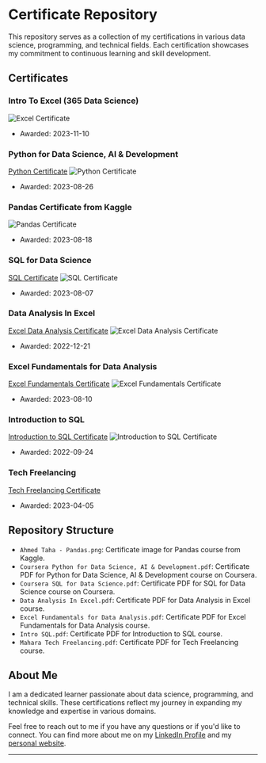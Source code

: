# Certificate Repository

This repository serves as a collection of my certifications in various data science, programming, and technical fields. Each certification showcases my commitment to continuous learning and skill development.

## Certificates

### Intro To Excel (365 Data Science)
![Excel Certificate](Intro%20to%20excel.png)
* Awarded: 2023-11-10

### Python for Data Science, AI & Development
[Python Certificate](Python%20for%20Data%20Science,%20AI%20&%20Development.pdf)
![Python Certificate](Python%20for%20Data%20Science,%20AI%20&%20Development.png)
* Awarded: 2023-08-26

### Pandas Certificate from Kaggle
![Pandas Certificate](Ahmed%20Taha%20-%20Pandas.png)
* Awarded: 2023-08-18


### SQL for Data Science
[SQL Certificate](Coursera%20SQL%20for%20Data%20Science.pdf)
![SQL Certificate](Coursera%20SQL%20for%20Data%20Science.png)
* Awarded: 2023-08-07

### Data Analysis In Excel
[Excel Data Analysis Certificate](Data%20Analysis%20In%20Excel.pdf)
![Excel Data Analysis Certificate](Data%20Analysis%20In%20Excel.png)
* Awarded: 2022-12-21

### Excel Fundamentals for Data Analysis
[Excel Fundamentals Certificate](Excel%20Fundamentals%20for%20Data%20Analysis.pdf)
![Excel Fundamentals Certificate](Excel%20Fundamentals%20for%20Data%20Analysis.png)
* Awarded: 2023-08-10

### Introduction to SQL
[Introduction to SQL Certificate](Intro%20SQL.pdf)
![Introduction to SQL Certificate](Intro%20SQL.png)
* Awarded: 2022-09-24

### Tech Freelancing
[Tech Freelancing Certificate](Mahara%20Tech%20Freelancing.pdf)
* Awarded: 2023-04-05


## Repository Structure

- `Ahmed Taha - Pandas.png`: Certificate image for Pandas course from Kaggle.
- `Coursera Python for Data Science, AI & Development.pdf`: Certificate PDF for Python for Data Science, AI & Development course on Coursera.
- `Coursera SQL for Data Science.pdf`: Certificate PDF for SQL for Data Science course on Coursera.
- `Data Analysis In Excel.pdf`: Certificate PDF for Data Analysis in Excel course.
- `Excel Fundamentals for Data Analysis.pdf`: Certificate PDF for Excel Fundamentals for Data Analysis course.
- `Intro SQL.pdf`: Certificate PDF for Introduction to SQL course.
- `Mahara Tech Freelancing.pdf`: Certificate PDF for Tech Freelancing course.

## About Me

I am a dedicated learner passionate about data science, programming, and technical skills. These certifications reflect my journey in expanding my knowledge and expertise in various domains.

Feel free to reach out to me if you have any questions or if you'd like to connect. You can find more about me on my [LinkedIn Profile](https://www.linkedin.com/in/ahmed-taha-87b546207/)
 and my [personal website](https://ahmedtaha89.github.io/My_Portfolio/).

---
